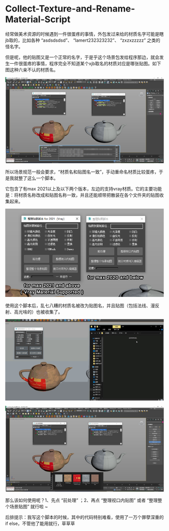 # Collect-Texture-and-Rename-Material-Script

经常做美术资源的时候遇到一件很蛋疼的事情，外包发过来给的材质名字可能是瞎jb取的，比如各种 “asdsdsdsd”、 “lamert232323232”、 “zxzxzzzzz” 之类的怪名字。

但是呢，他的贴图又是一个正常的名字，于是乎这个场景包发给程序那边，就会发生一件很蛋疼的事情，程序完全不知道某个xjb取名的材质对应是哪张贴图。如下图这种六亲不认的材质名。

![image](https://github.com/DaiZiLing/Collect-Texture-and-Rename-Material-Script/blob/main/Images/0324_2.png)

所以场景规范一般会要求，“材质名和贴图名一致”，手动重命名材质比较蛋疼，于是我就整了这么一个脚本。

它包含了有max 2021以上及以下两个版本，左边的支持vray材质。它的主要功能是：将材质名称改成和贴图名称一致，并且还能顺带把散装在各个文件夹的贴图收集起来。

![image](https://github.com/DaiZiLing/Collect-Texture-and-Rename-Material-Script/blob/main/Images/0324_4.png)

使用这个脚本后，乱七八糟的材质名被改为贴图名，并且贴图（包括法线、漫反射、高光啥的）也被收集了。

![image](https://github.com/DaiZiLing/Collect-Texture-and-Rename-Material-Script/blob/main/Images/0324_1.gif)

![image](https://github.com/DaiZiLing/Collect-Texture-and-Rename-Material-Script/blob/main/Images/0324_3.png)

那么该如何使用呢？1、先点 “前处理” ；2、再点 “整理视口内贴图” 或者 “整理整个场景贴图” 就行啦 ~ 

后排提示：我写这个脚本的时候，其中的代码特别难看，使用了一万个罪孽深重的if else，不管他了能用就行，草草草
